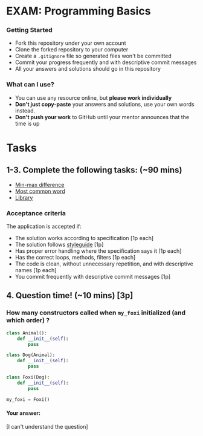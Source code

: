 # EXAM: Programming Basics

### Getting Started
 - Fork this repository under your own account
 - Clone the forked repository to your computer
 - Create a `.gitignore` file so generated files won't be committed
 - Commit your progress frequently and with descriptive commit messages
 - All your answers and solutions should go in this repository

### What can I use?
- You can use any resource online, but **please work individually**
- **Don't just copy-paste** your answers and solutions, use your own words instead.
- **Don't push your work** to GitHub until your mentor announces that the time is up


# Tasks
## 1-3. Complete the following tasks: (~90 mins)
- [Min-max difference](minmaxdiff/min_max_diff.py)
- [Most common word](most-common-word/most_common_word.py)
- [Library](library/library.py)

### Acceptance criteria
The application is accepted if:
- The solution works according to specification [1p each]
- The solution follows [styleguide](https://github.com/greenfox-academy/teaching-materials/blob/master/styleguide/java.md) [1p]
- Has proper error handling where the specification says it [1p each]
- Has the correct loops, methods, filters [1p each]
- The code is clean, without unnecessary repetition, and with descriptive names [1p each]
- You commit frequently with descriptive commit messages [1p]

## 4. Question time! (~10 mins) [3p]

### How many constructors called when `my_foxi` initialized (and which order) ?
```python
class Animal():
	def __init__(self):
		pass

class Dog(Animal):
	def __init__(self):
		pass

class Foxi(Dog):
	def __init__(self):
		pass

my_foxi = Foxi()
```
#### Your answer:
[I can't understand the question]   
